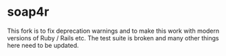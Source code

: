 # soap4r

This fork is to fix deprecation warnings and to make this work with modern versions of Ruby / Rails etc.
The test suite is broken and many other things here need to be updated.
